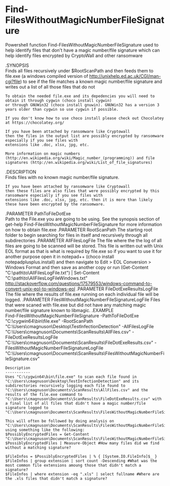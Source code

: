 # Find-FilesWithoutMagicNumberFileSignature
Powershell function Find-FilesWithoutMagicNumberFileSignature used to help identify files that don't have a magic number/file signature which can help identify files encrypted by CryptoWall and other ransomware

.SYNOPSIS    
    Finds all files recursively under $RootScanPath and then feeds them to file.exe (a windows compiled version of http://unixhelp.ed.ac.uk/CGI/man-cgi?file) to
    see if the file matches a known magic number/file signature and writes out a list of all those files that do not

    To obtain the needed file.exe and its depedencies you will need to obtain it through cygwin (choco install cygwin)
    or through GNUWin32 (choco install gnuwin). GNUWin32 has a version 3 years older than cygwin so use cygwin if possible.

    If you don't know how to use choco install please check out Chocolatey at https://chocolatey.org/

    If you have been attached by ransomware like Cryptowall 
    then the files in the output list are possibly encrypted by ransomware especially if you see files with
    extensions like .doc, xlsx, jpg, etc.

    More information on magic numbers (http://en.wikipedia.org/wiki/Magic_number_(programming)) and file signatures (http://en.wikipedia.org/wiki/List_of_file_signatures)
.DESCRIPTION  
    Finds files with no known magic number/file signature. 
    
    If you have been attached by ransomware like Cryptowall 
    then these files are also files that were possibly encrypted by this ransomware especially if you see files with
    extensions like .doc, xlsx, jpg, etc. then it is more than likely these have been encrypted by the ransomware.
.PARAMETER PathToFileDotExe  
    Path to the File.exe you are going to be using. See the synopsis section of get-help Find-FilesWithoutMagicNumberFileSignature for more information on how to obtain file.exe
.PARAMETER RootScanPath
    The starting root folder to begin searching for files in itself and recursively through all subdirectories
.PARAMETER AllFilesLogFile
    The file where the the log of all files are going to be scanned will be stored. This file is written out with Unix EOL format as that is 
    what is required by file.exe so if you want to use it for another purpose open it in notepad++ (choco install notepadplusplus.install)
    and then navigate to Edit > EOL Conversion > Windows Format and then save as another copy or run
    (Get-Content "C:\path\to\AllFilesLogFile.txt") | Set-Content "C:\path\to\AllFilesLogFileWindows.txt"
    http://stackoverflow.com/questions/17579553/windows-command-to-convert-unix-eol-to-windows-eol
.PARAMETER FileDotExeResultsLogFile
    The file where the results of file.exe running on each individual file will be logged.
.PARAMETER FilesWithoutMagicNumberFileSignatureLogFile
    Files that were scaned with file.exe but did not have any matching magic number/file signature known to libmagic.
.EXAMPLE    
    Find-FilesWithoutMagicNumberFileSignature -PathToFileDotExe "C:\cygwin64\bin\file.exe" -RootScanPath "C:\Users\cmagnuson\Desktop\TestInfectionDetection" -AllFilesLogFile "C:\Users\cmagnuson\Documents\ScanResults\AllFiles.csv" -FileDotExeResultsLogFile "C:\Users\cmagnuson\Documents\ScanResults\FileDotExeResults.csv" -FilesWithoutMagicNumberFileSignatureLogFile "C:\Users\cmagnuson\Documents\ScanResults\FilesWithoutMagicNumberFileSignature.csv"
   
    Description
    -----------
    Uses "C:\cygwin64\bin\file.exe" to scan each file found in "C:\Users\cmagnuson\Desktop\TestInfectionDetection" and its subdirectories recursively logging each file found to "C:\Users\cmagnuson\Documents\ScanResults\AllFiles.csv" and the results of the file.exe command to "C:\Users\cmagnuson\Documents\ScanResults\FileDotExeResults.csv" with a final list of all files that didn't have a magic number/file signature logged to "C:\Users\cmagnuson\Documents\ScanResults\FilesWithoutMagicNumberFileSignature.csv".

    This will often be followed by doing analysis on "C:\Users\cmagnuson\Documents\ScanResults\FilesWithoutMagicNumberFileSignature.csv" using something like the following:
    $PossiblyEncryptedFiles = Get-Content "C:\Users\cmagnuson\Documents\ScanResults\FilesWithoutMagicNumberFileSignature.csv"
    $PossiblyEncryptedFiles | Measure-Object #How many files did we find without a matching signature?

    $FileInfos = $PossiblyEncryptedFiles | % { [System.IO.FileInfo]$_ }
    $FileInfos | group extension | sort count -Descending #What was the most common file extensions amoung those that didn't match a signature?
    $FileInfos | where extension -eq ".xls" | select fullname #Where are the .xls files that didn't match a signature?
